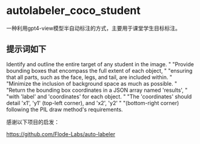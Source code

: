 # autolabeler_coco_student
一种利用gpt4-view模型半自动标注的方式，主要用于课堂学生目标标注。

## 提示词如下

Identify and outline the entire target of any student in the image. "
        "Provide bounding boxes that encompass the full extent of each object, "
        "ensuring that all parts, such as the face, legs, and tail, are included within. "
        "Minimize the inclusion of background space as much as possible. "
        "Return the bounding box coordinates in a JSON array named 'results', "
        "with 'label' and 'coordinates' for each object. "
        "The 'coordinates' should detail 'x1', 'y1' (top-left corner), and 'x2', 'y2' "
        "(bottom-right corner) following the PIL draw method's requirements.




感谢以下项目的启发：

https://github.com/Flode-Labs/auto-labeler
